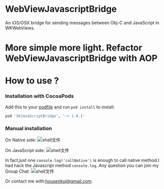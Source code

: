 WebViewJavascriptBridge
=======================

An iOS/OSX bridge for sending messages between Obj-C and JavaScript in WKWebViews.

More simple more light.  Refactor WebViewJavascriptBridge with AOP
==========================

How to use ?
==========================

### Installation with CocoaPods
Add this to your [podfile](https://guides.cocoapods.org/using/getting-started.html) and run `pod install` to install:

```ruby
pod 'SKJavaScriptBridge', '~> 1.0.1'
```

### Manual installation

On Native side:
 ![shell文件](https://upload-images.jianshu.io/upload_images/1485140-039a71e6e602bf15.jpg?imageMogr2/auto-orient/strip|imageView2/2/w/1200/format/webp)

On JavaScript side:
 ![shell文件](https://upload-images.jianshu.io/upload_images/1485140-c759d9499766b8b9.jpg?imageMogr2/auto-orient/strip|imageView2/2/w/1080/format/webp)
 
 In fact,just one ```console.log('callNative')``` is enough to call native method.I had hack the Javascript method ```console.log```.
 Any question you can join my Group Chat:
 ![shell文件](https://upload-images.jianshu.io/upload_images/1485140-ccada880a92988df.JPG?imageMogr2/auto-orient/strip|imageView2/2/w/752/format/webp)
 
 Or contact me with:housenkui@gmail.com.
